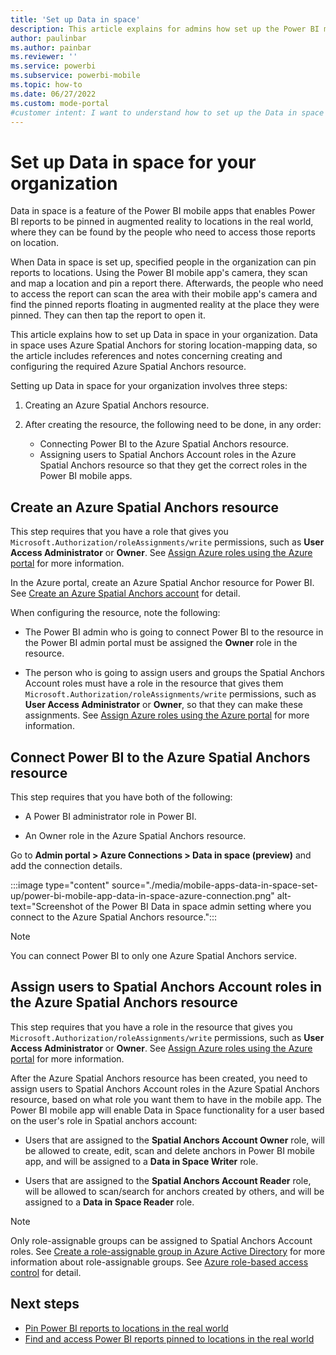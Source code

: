 ```yaml
---
title: 'Set up Data in space'
description: This article explains for admins how set up the Power BI mobile app's Data in space feature in their organization.
author: paulinbar
ms.author: painbar
ms.reviewer: ''
ms.service: powerbi
ms.subservice: powerbi-mobile
ms.topic: how-to
ms.date: 06/27/2022
ms.custom: mode-portal
#customer intent: I want to understand how to set up the Data in space feature in my organization.
---
```

# Set up Data in space for your organization

Data in space is a feature of the Power BI mobile apps that enables Power BI reports to be pinned in augmented reality to locations in the real world, where they can be found by the people who need to access those reports on location.

When Data in space is set up, specified people in the organization can pin reports to locations. Using the Power BI mobile app's camera, they scan and map a location and pin a report there. Afterwards, the people who need to access the report can scan the area with their mobile app's camera and find the pinned reports floating in augmented reality at the place they were pinned. They can then tap the report to open it.

This article explains how to set up Data in space in your organization. Data in space uses Azure Spatial Anchors for storing location-mapping data, so the article includes references and notes concerning creating and configuring the required Azure Spatial Anchors resource.

Setting up Data in space for your organization involves three steps:
1. Creating an Azure Spatial Anchors resource.
1. After creating the resource, the following need to be done, in any order:

    * Connecting Power BI to the Azure Spatial Anchors resource.
    * Assigning users to Spatial Anchors Account roles in the Azure Spatial Anchors resource so that they get the correct roles in the Power BI mobile apps.

## Create an Azure Spatial Anchors resource
This step requires that you have a role that gives you `Microsoft.Authorization/roleAssignments/write` permissions, such as **User Access Administrator** or **Owner**. See [Assign Azure roles using the Azure portal](/azure/role-based-access-control/role-assignments-portal?tabs=current) for more information.

In the Azure portal, create an Azure Spatial Anchor resource for Power BI. See [Create an Azure Spatial Anchors account](/azure/spatial-anchors/how-tos/create-asa-account?tabs=azure-portal) for detail.

When configuring the resource, note the following:

* The Power BI admin who is going to connect Power BI to the resource in the Power BI admin portal must be assigned the **Owner** role in the resource.

* The person who is going to assign users and groups the Spatial Anchors Account roles must have a role in the resource that gives them `Microsoft.Authorization/roleAssignments/write` permissions, such as **User Access Administrator** or **Owner**, so that they can make these assignments. See [Assign Azure roles using the Azure portal](/azure/role-based-access-control/role-assignments-portal?tabs=current) for more information.

## Connect Power BI to the Azure Spatial Anchors resource

This step requires that you have both of the following:

* A Power BI administrator role in Power BI.

* An Owner role in the Azure Spatial Anchors resource.

Go to **Admin portal > Azure Connections > Data in space (preview)** and add the connection details.

:::image type="content" source="./media/mobile-apps-data-in-space-set-up/power-bi-mobile-app-data-in-space-azure-connection.png" alt-text="Screenshot of the Power BI Data in space admin setting where you connect to the Azure Spatial Anchors resource.":::

>[!NOTE]
> You can connect Power BI to only one Azure Spatial Anchors service.

## Assign users to Spatial Anchors Account roles in the Azure Spatial Anchors resource

This step requires that you have a role in the resource that gives you `Microsoft.Authorization/roleAssignments/write` permissions, such as **User Access Administrator** or **Owner**. See [Assign Azure roles using the Azure portal](/azure/role-based-access-control/role-assignments-portal?tabs=current) for more information.

After the Azure Spatial Anchors resource has been created, you need to assign users to Spatial Anchors Account roles in the Azure Spatial Anchors resource, based on what role you want them to have in the mobile app. The Power BI mobile app will enable Data in Space functionality for a user based on the user's role in Spatial anchors account:

* Users that are assigned to the **Spatial Anchors Account Owner** role, will be allowed to create, edit, scan and delete anchors in Power BI mobile app, and will be assigned to a **Data in Space Writer** role.

* Users that are assigned to the **Spatial Anchors Account Reader** role, will be allowed to scan/search for anchors created by others, and will be assigned to a **Data in Space Reader** role.

>[!NOTE]
> Only role-assignable groups can be assigned to Spatial Anchors Account roles. See [Create a role-assignable group in Azure Active Directory](/azure/active-directory/roles/groups-create-eligible) for more information about role-assignable groups. See [Azure role-based access control](/azure/spatial-anchors/concepts/authentication?tabs=csharp#azure-role-based-access-control) for detail.

## Next steps

* [Pin Power BI reports to locations in the real world](mobile-apps-data-in-space-pin-reports.md)
* [Find and access Power BI reports pinned to locations in the real world](mobile-apps-data-in-space-find-pinned-reports.md)